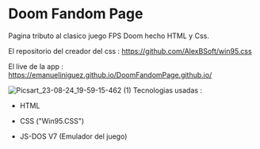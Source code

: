 # Doom Fandom Page 

Pagina tributo al clasico juego FPS Doom hecho HTML y Css.

El repositorio del creador del css : https://github.com/AlexBSoft/win95.css

El live de la app : https://emanueliniguez.github.io/DoomFandomPage.github.io/

![Picsart_23-08-24_19-59-15-462 (1)](https://github.com/EmanuelIniguez/DoomFandomPage.github.io/assets/84642858/41fa9d0d-0afd-4b7b-a814-5110d27c0c05) 
Tecnologias usadas : 

- HTML
 
- CSS ("Win95.CSS")

- JS-DOS V7 (Emulador del juego)


